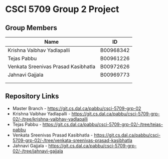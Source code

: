 # CSCI 5709 Group 2 Project

## Group Members

| Name                                | ID        |
| ----------------------------------- | --------- |
| Krishna Vaibhav Yadlapalli          | B00968342 |
| Tejas Pabbu                         | B00961226 |
| Venkata Sreenivas Prasad Kasibhatla | B00972626 |
| Jahnavi Gajjala                     | B00969773 |
|                                     |           |
|                                     |           |

## Repository Links

- Master Branch - https://git.cs.dal.ca/pabbu/csci-5709-grp-02
- Krishna Vaibhav Yadlapalli - https://git.cs.dal.ca/pabbu/csci-5709-grp-02/-/tree/krishna-vaibhav-yadlapalli
- Tejas Pabbu - https://git.cs.dal.ca/pabbu/csci-5709-grp-02/-/tree/tejas-pabbu
- Venkata Sreenivas Prasad Kasibhatla - https://git.cs.dal.ca/pabbu/csci-5709-grp-02/-/tree/venkata-sreenivas-prasad-kasibhatla
- Jahnavi Gajjala - https://git.cs.dal.ca/pabbu/csci-5709-grp-02/-/tree/jahnavi-gajjala